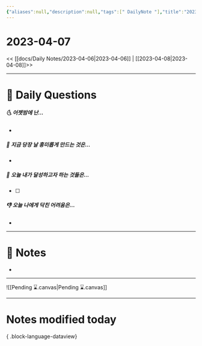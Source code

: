 ```yaml
---
{"aliases":null,"description":null,"tags":[" DailyNote "],"title":"2023-04-07","created":"2023-04-08T00:24:52","updated":"2023-07-15T21:30:20","dg-publish":true,"permalink":"/docs/Daily Notes/2023-04-07/","dgPassFrontmatter":true}
---
```



# 2023-04-07

<< [[docs/Daily Notes/2023-04-06\|2023-04-06]] | [[2023-04-08\|2023-04-08]]>>

---

# 📅 Daily Questions

##### 🌜 어젯밤에 난...

- 

##### 🙌 지금 당장 날 흥미롭게 만드는 것은...

- 

##### 🚀 오늘 내가 달성하고자 하는 것들은...

- [ ] 

##### 👎 오늘 나에게 닥친 어려움은...

- 

---

# 📝 Notes

- 

___

![[Pending ⌛.canvas\|Pending ⌛.canvas]]

---

# Notes modified today


{ .block-language-dataview}
